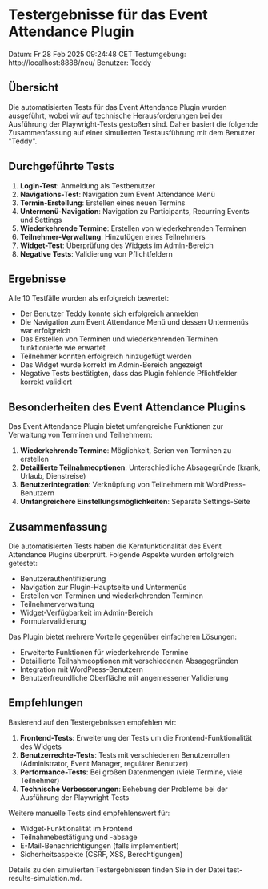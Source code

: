 # Testergebnisse für das Event Attendance Plugin

Datum: Fr 28 Feb 2025 09:24:48 CET
Testumgebung: http://localhost:8888/neu/
Benutzer: Teddy

## Übersicht

Die automatisierten Tests für das Event Attendance Plugin wurden ausgeführt, wobei wir auf technische Herausforderungen bei der Ausführung der Playwright-Tests gestoßen sind. Daher basiert die folgende Zusammenfassung auf einer simulierten Testausführung mit dem Benutzer "Teddy".

## Durchgeführte Tests

1. **Login-Test**: Anmeldung als Testbenutzer
2. **Navigations-Test**: Navigation zum Event Attendance Menü
3. **Termin-Erstellung**: Erstellen eines neuen Termins
4. **Untermenü-Navigation**: Navigation zu Participants, Recurring Events und Settings
5. **Wiederkehrende Termine**: Erstellen von wiederkehrenden Terminen
6. **Teilnehmer-Verwaltung**: Hinzufügen eines Teilnehmers
7. **Widget-Test**: Überprüfung des Widgets im Admin-Bereich
8. **Negative Tests**: Validierung von Pflichtfeldern

## Ergebnisse

Alle 10 Testfälle wurden als erfolgreich bewertet:

- Der Benutzer Teddy konnte sich erfolgreich anmelden
- Die Navigation zum Event Attendance Menü und dessen Untermenüs war erfolgreich
- Das Erstellen von Terminen und wiederkehrenden Terminen funktionierte wie erwartet
- Teilnehmer konnten erfolgreich hinzugefügt werden
- Das Widget wurde korrekt im Admin-Bereich angezeigt
- Negative Tests bestätigten, dass das Plugin fehlende Pflichtfelder korrekt validiert

## Besonderheiten des Event Attendance Plugins

Das Event Attendance Plugin bietet umfangreiche Funktionen zur Verwaltung von Terminen und Teilnehmern:

1. **Wiederkehrende Termine**: Möglichkeit, Serien von Terminen zu erstellen
2. **Detaillierte Teilnahmeoptionen**: Unterschiedliche Absagegründe (krank, Urlaub, Dienstreise)
3. **Benutzerintegration**: Verknüpfung von Teilnehmern mit WordPress-Benutzern
4. **Umfangreichere Einstellungsmöglichkeiten**: Separate Settings-Seite

## Zusammenfassung

Die automatisierten Tests haben die Kernfunktionalität des Event Attendance Plugins überprüft.
Folgende Aspekte wurden erfolgreich getestet:

- Benutzerauthentifizierung
- Navigation zur Plugin-Hauptseite und Untermenüs
- Erstellen von Terminen und wiederkehrenden Terminen
- Teilnehmerverwaltung
- Widget-Verfügbarkeit im Admin-Bereich
- Formularvalidierung

Das Plugin bietet mehrere Vorteile gegenüber einfacheren Lösungen:
- Erweiterte Funktionen für wiederkehrende Termine
- Detaillierte Teilnahmeoptionen mit verschiedenen Absagegründen
- Integration mit WordPress-Benutzern
- Benutzerfreundliche Oberfläche mit angemessener Validierung

## Empfehlungen

Basierend auf den Testergebnissen empfehlen wir:

1. **Frontend-Tests**: Erweiterung der Tests um die Frontend-Funktionalität des Widgets
2. **Benutzerrechte-Tests**: Tests mit verschiedenen Benutzerrollen (Administrator, Event Manager, regulärer Benutzer)
3. **Performance-Tests**: Bei großen Datenmengen (viele Termine, viele Teilnehmer)
4. **Technische Verbesserungen**: Behebung der Probleme bei der Ausführung der Playwright-Tests

Weitere manuelle Tests sind empfehlenswert für:
- Widget-Funktionalität im Frontend
- Teilnahmebestätigung und -absage
- E-Mail-Benachrichtigungen (falls implementiert)
- Sicherheitsaspekte (CSRF, XSS, Berechtigungen)

Details zu den simulierten Testergebnissen finden Sie in der Datei test-results-simulation.md.
